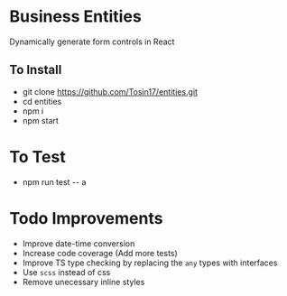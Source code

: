 # Business Entities

Dynamically generate form controls in React

## To Install

- git clone https://github.com/Tosin17/entities.git
- cd entities
- npm i
- npm start

# To Test

- npm run test -- a

# Todo Improvements

- Improve date-time conversion
- Increase code coverage (Add more tests)
- Improve TS type checking by replacing the `any` types with interfaces
- Use `scss` instead of css
- Remove unecessary inline styles
